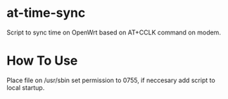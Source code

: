 # at-time-sync
Script to sync time on OpenWrt based on AT+CCLK command on modem.
# How To Use
Place file on /usr/sbin set permission to 0755, if neccesary add script to local startup.
